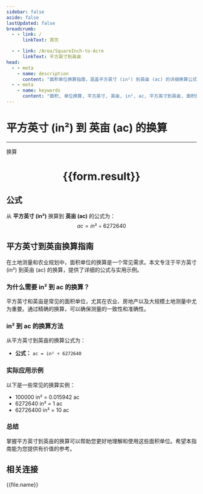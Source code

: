 ```yaml
---
sidebar: false
aside: false
lastUpdated: false
breadcrumb:
  - - link: /
      linkText: 首页

  - - link: /Area/SquareInch-to-Acre
      linkText: 平方英寸到英亩
head:
  - - meta
    - name: description
      content: "面积单位换算指南，涵盖平方英寸 (in²) 到英亩 (ac) 的详细换算公式与说明。"
  - - meta
    - name: keywords
      content: "面积, 单位换算, 平方英寸, 英亩, in², ac, 平方英寸到英亩, 面积换算指南"
---
```

# 平方英寸 (in²) 到 英亩 (ac) 的换算
---
<script setup>
import { onMounted, reactive, inject, ref } from 'vue'
import { NButton, NForm, NFormItem, NInput, NInputNumber, NSelect, NCard, useMessage,NGrid ,NGi } from 'naive-ui'
import { defineClientComponent } from 'vitepress'
import { Area } from '../../files';

const convert = inject('convert')

const form = reactive({
  number: null,
  result: '',
})

const convertHandler = () => {
  if (form.number !== null && !isNaN(form.number)) {
    const convertedValue = parseFloat(form.number) / 6272640
    form.result = `${form.number}in² = ${convertedValue.toFixed(6)}ac`
  } else {
    form.result = '请输入有效的数值。'
  }
}
</script>

<n-form size="large" :model="form">
  <n-form-item label="平方英寸 (in²)">
    <n-input-number v-model:value="form.number" placeholder="输入平方英寸" style="width: 100%" />
  </n-form-item>
  <n-form-item>
    <n-button type="primary" @click="convertHandler" block>换算</n-button>
  </n-form-item>
</n-form>

<n-card  embedded :bordered="false" hoverable>
  <div  style="text-align:center">
    <h1>{{form.result}}</h1>
  </div>
</n-card>

## 公式

从 **平方英寸 (in²)** 换算到 **英亩 (ac)** 的公式为：
$$ ac = in² \div 6272640 $$

## 平方英寸到英亩换算指南

在土地测量和农业规划中，面积单位的换算是一个常见需求。本文专注于平方英寸 (in²) 到英亩 (ac) 的换算，提供了详细的公式与实用示例。

### 为什么需要 in² 到 ac 的换算？

平方英寸和英亩是常见的面积单位，尤其在农业、房地产以及大规模土地测量中尤为重要。通过精确的换算，可以确保测量的一致性和准确性。

### in² 到 ac 的换算方法

从平方英寸到英亩的换算公式为：

- **公式：** `ac = in² ÷ 6272640`

### 实际应用示例

以下是一些常见的换算实例：

- 100000 in² = 0.015942 ac
- 6272640 in² = 1 ac
- 62726400 in² = 10 ac

### 总结

掌握平方英寸到英亩的换算可以帮助您更好地理解和使用这些面积单位。希望本指南能为您提供有价值的参考。

## 相关连接
<n-grid x-gap="12" :cols="3">
  <n-gi v-for="(file, index) in Area" :key="index">
    <n-button
      text
      tag="a"
      :href="file.path"
      type="primary"
    >
      {{file.name}}
    </n-button>
  </n-gi>
</n-grid>